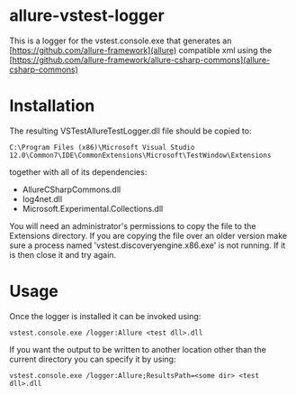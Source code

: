 allure-vstest-logger
====================

This is a logger for the vstest.console.exe that generates an [https://github.com/allure-framework](allure) compatible xml using the [https://github.com/allure-framework/allure-csharp-commons](allure-csharp-commons)


Installation
============

The resulting VSTestAllureTestLogger.dll file should be copied to:

```
C:\Program Files (x86)\Microsoft Visual Studio 12.0\Common7\IDE\CommonExtensions\Microsoft\TestWindow\Extensions
```

together with all of its dependencies:

* AllureCSharpCommons.dll
* log4net.dll
* Microsoft.Experimental.Collections.dll

You will need an administrator's permissions to copy the file to the Extensions directory.
If you are copying the file over an older version make sure a process named 'vstest.discoveryengine.x86.exe' is not running.
If it is then close it and try again.

Usage
=====

Once the logger is installed it can be invoked using:

```
vstest.console.exe /logger:Allure <test dll>.dll
```

If you want the output to be written to another location other than the current directory you can specify it by using:
```
vstest.console.exe /logger:Allure;ResultsPath=<some dir> <test dll>.dll
```
